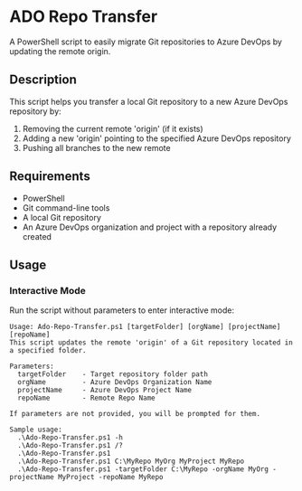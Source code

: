 # ADO Repo Transfer

A PowerShell script to easily migrate Git repositories to Azure DevOps by updating the remote origin.

## Description

This script helps you transfer a local Git repository to a new Azure DevOps repository by:
1. Removing the current remote 'origin' (if it exists)
2. Adding a new 'origin' pointing to the specified Azure DevOps repository
3. Pushing all branches to the new remote

## Requirements

- PowerShell
- Git command-line tools
- A local Git repository
- An Azure DevOps organization and project with a repository already created

## Usage

### Interactive Mode

Run the script without parameters to enter interactive mode:

```text
Usage: Ado-Repo-Transfer.ps1 [targetFolder] [orgName] [projectName] [repoName]
This script updates the remote 'origin' of a Git repository located in a specified folder.

Parameters:
  targetFolder    - Target repository folder path
  orgName         - Azure DevOps Organization Name
  projectName     - Azure DevOps Project Name
  repoName        - Remote Repo Name

If parameters are not provided, you will be prompted for them.

Sample usage:
  .\Ado-Repo-Transfer.ps1 -h
  .\Ado-Repo-Transfer.ps1 /?
  .\Ado-Repo-Transfer.ps1
  .\Ado-Repo-Transfer.ps1 C:\MyRepo MyOrg MyProject MyRepo
  .\Ado-Repo-Transfer.ps1 -targetFolder C:\MyRepo -orgName MyOrg -projectName MyProject -repoName MyRepo  
```
